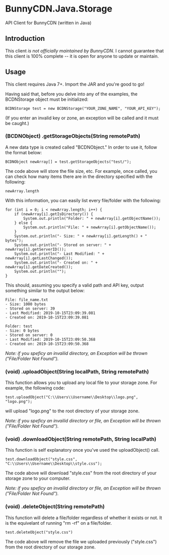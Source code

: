 # BunnyCDN.Java.Storage
API Client for BunnyCDN (written in Java)

## Introduction

This client _is not officially maintained by BunnyCDN_. I cannot guarantee that this client is 100% complete -- it is open for anyone to update or maintain.

## Usage

This client requires Java 7+. Import the JAR and you're good to go!

Having said that, before you delve into any of the examples, the BCDNStorage object must be initialized: 

	BCDNStorage test = new BCDNStorage("YOUR_ZONE_NAME", "YOUR_API_KEY");

(If you enter an invalid key or zone, an exception will be called and it must be caught.)

### (BCDNObject) .getStorageObjects(String remotePath)

A new data type is created called "BCDNObject." In order to use it, follow the format below:

	BCDNObject newArray[] = test.getStorageObjects("test/");

The code above will store the file size, etc. For example, once called, you can check how many items there are in the directory specified with the following:

	newArray.length

With this information, you can easily list every file/folder with the following:

	for (int i = 0; i < newArray.length; i++) {
	    if (newArray[i].getIsDirectory()) {
	        System.out.println("Folder: " + newArray[i].getObjectName());
	    } else {
	        System.out.println("File: " + newArray[i].getObjectName());
	    }
	    System.out.println("- Size: " + newArray[i].getLength() + " bytes");
	    System.out.println("- Stored on server: " + newArray[i].getServerID());
	    System.out.println("- Last Modified: " + newArray[i].getLastChanged());
	    System.out.println("- Created on: " + newArray[i].getDateCreated());
	    System.out.println("");
	}


This should, assuming you specify a valid path and API key, output something similar to the output below:

	File: file_name.txt
	- Size: 1000 bytes
	- Stored on server: 39
	- Last Modified: 2019-10-15T23:09:39.081
	- Created on: 2019-10-15T23:09:39.081

	Folder: test
	- Size: 0 bytes
	- Stored on server: 0
	- Last Modified: 2019-10-15T23:09:50.368
	- Created on: 2019-10-15T23:09:50.368

_Note: if you speficy an invailid directory, an Exception will be thrown ("File/Folder Not Found")._

### (void) .uploadObject(String localPath, String remotePath)

This function allows you to upload any local file to your storage zone. For example, the following code:

	test.uploadObject("C:\\Users\\Username\\Desktop\\logo.png", "logo.png");

will upload "logo.png" to the root directory of your storage zone.

_Note: if you speficy an invailid directory or file, an Exception will be thrown ("File/Folder Not Found")._

### (void) .downloadObject(String remotePath, String localPath)

This function is self explanatory once you've used the uploadObject() call. 

	test.downloadObject("style.css", "C:\\Users\\Username\\Desktop\\style.css");

The code above will download "style.css" from the root directory of your storage zone to your computer.

_Note: if you speficy an invailid directory or file, an Exception will be thrown ("File/Folder Not Found")._

### (void) .deleteObject(String remotePath)

This function will delete a file/folder regardless of whether it exists or not. It is the equivelant of running "rm -rf" on a file/folder.

	test.deleteObject("style.css")

The code above will remove the file we uploaded previously ("style.css") from the root directory of our storage zone.
